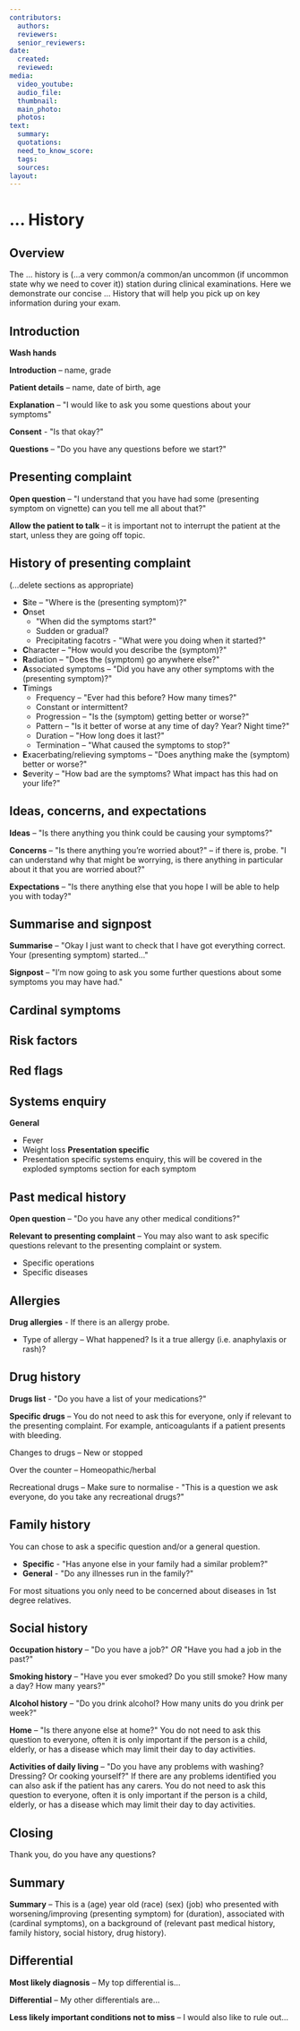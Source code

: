 ```yaml
---
contributors:
  authors:
  reviewers:
  senior_reviewers:
date:
  created:
  reviewed:
media:
  video_youtube:
  audio_file:
  thumbnail:
  main_photo:
  photos: 
text:
  summary:
  quotations:
  need_to_know_score:
  tags:
  sources:
layout:
---
```


# ... History

## Overview

The ... history is (...a very common/a common/an uncommon (if uncommon state why we need to cover it)) station during clinical examinations. Here we demonstrate our concise ... History that will help you pick up on key information during your exam.

## Introduction

**Wash hands**

**Introduction** – name, grade

**Patient details** – name, date of birth, age

**Explanation** – "I would like to ask you some questions about your symptoms"

**Consent** - "Is that okay?"

**Questions** – "Do you have any questions before we start?"

## Presenting complaint

**Open question** – "I understand that you have had some (presenting symptom on vignette) can you tell me all about that?"

**Allow the patient to talk** – it is important not to interrupt the patient at the start, unless they are going off topic.

## History of presenting complaint

(...delete sections as appropriate)

- **S**ite – "Where is the (presenting symptom)?"
- **O**nset
  - "When did the symptoms start?"
  - Sudden or gradual?
  - Precipitating facotrs - "What were you doing when it started?"
- **C**haracter – "How would you describe the (symptom)?"
- **R**adiation – "Does the (symptom) go anywhere else?"
- **A**ssociated symptoms – "Did you have any other symptoms with the (presenting symptom)?"
- **T**imings
  - Frequency – "Ever had this before? How many times?"
  - Constant or intermittent?
  - Progression – "Is the (symptom) getting better or worse?"
  - Pattern – "Is it better of worse at any time of day? Year? Night time?"
  - Duration – "How long does it last?"
  - Termination – "What caused the symptoms to stop?"
- **E**xacerbating/relieving symptoms – "Does anything make the (symptom) better or worse?"
- **S**everity – "How bad are the symptoms? What impact has this had on your life?"

## Ideas, concerns, and expectations

**Ideas** – "Is there anything you think could be causing your symptoms?"

**Concerns** – "Is there anything you’re worried about?" – if there is, probe. "I can understand why that might be worrying, is there anything in particular about it that you are worried about?"

**Expectations** – "Is there anything else that you hope I will be able to help you with today?"

## Summarise and signpost

**Summarise** – "Okay I just want to check that I have got everything correct. Your (presenting symptom) started…"

**Signpost** – "I’m now going to ask you some further questions about some symptoms you may have had."

## Cardinal symptoms

## Risk factors

## Red flags

## Systems enquiry

**General**
- Fever
- Weight loss
**Presentation specific**
- Presentation specific systems enquiry, this will be covered in the exploded symptoms section for each symptom

## Past medical history

**Open question** – "Do you have any other medical conditions?"

**Relevant to presenting complaint** – You may also want to ask specific questions relevant to the presenting complaint or system. 
- Specific operations
- Specific diseases

## Allergies

**Drug allergies** - If there is an allergy probe.
- Type of allergy – What happened? Is it a true allergy (i.e. anaphylaxis or rash)?

## Drug history

**Drugs list** - "Do you have a list of your medications?"

**Specific drugs** – You do not need to ask this for everyone, only if relevant to the presenting complaint. For example, anticoagulants if a patient presents with bleeding.

Changes to drugs – New or stopped

Over the counter – Homeopathic/herbal

Recreational drugs – Make sure to normalise - "This is a question we ask everyone, do you take any recreational drugs?"

## Family history

You can chose to ask a specific question and/or a general question.

- **Specific** - "Has anyone else in your family had a similar problem?"
- **General** - "Do any illnesses run in the family?"

For most situations you only need to be concerned about diseases in 1st degree relatives.

## Social history

**Occupation history** – "Do you have a job?" *OR* "Have you had a job in the past?"

**Smoking history** – "Have you ever smoked? Do you still smoke? How many a day? How many years?"

**Alcohol history** – "Do you drink alcohol? How many units do you drink per week?"

**Home** – "Is there anyone else at home?" You do not need to ask this question to everyone, often it is only important if the person is a child, elderly, or has a disease which may limit their day to day activities.

**Activities of daily living** – "Do you have any problems with washing? Dressing? Or cooking yourself?" If there are any problems identified you can also ask if the patient has any carers. You do not need to ask this question to everyone, often it is only important if the person is a child, elderly, or has a disease which may limit their day to day activities.

## Closing

Thank you, do you have any questions?

## Summary

**Summary** – This is a (age) year old (race) (sex) (job) who presented with worsening/improving (presenting symptom) for (duration), associated with (cardinal symptoms), on a background of (relevant past medical history, family history, social history, drug history).

## Differential

**Most likely diagnosis** – My top differential is…

**Differential** – My other differentials are…

**Less likely important conditions not to miss** – I would also like to rule out...
